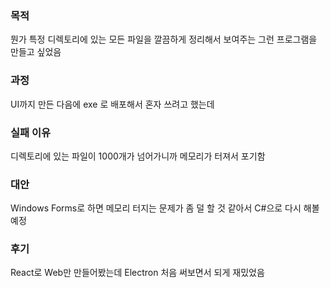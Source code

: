 ### 목적
뭔가 특정 디렉토리에 있는 모든 파일을 깔끔하게 정리해서 보여주는 그런 프로그램을 만들고 싶었음

### 과정
UI까지 만든 다음에 exe 로 배포해서 혼자 쓰려고 했는데

### 실패 이유
디렉토리에 있는 파일이 1000개가 넘어가니까 메모리가 터져서 포기함

### 대안
Windows Forms로 하면 메모리 터지는 문제가 좀 덜 할 것 같아서 C#으로 다시 해볼 예정

### 후기
React로 Web만 만들어봤는데 Electron 처음 써보면서 되게 재밌었음
